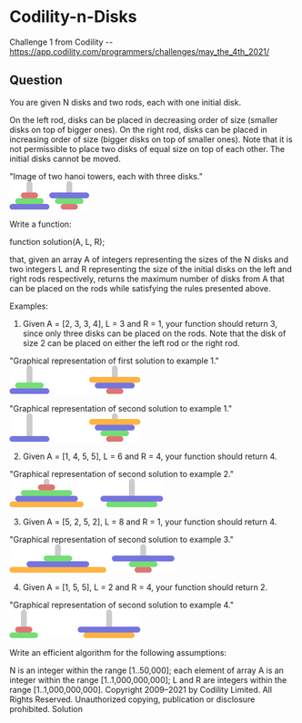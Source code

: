# Codility-n-Disks
Challenge 1 from Codility --https://app.codility.com/programmers/challenges/may_the_4th_2021/

## Question
You are given N disks and two rods, each with one initial disk.

On the left rod, disks can be placed in decreasing order of size (smaller disks on top of bigger ones). On the right rod, disks can be placed in increasing order of size (bigger disks on top of smaller ones). Note that it is not permissible to place two disks of equal size on top of each other. The initial disks cannot be moved.

"Image of two hanoi towers, each with three disks."</br>
![alt text](https://github.com/Algopros/Codility-n-Disks/blob/main/Images/quizimg.png)

Write a function:

function solution(A, L, R);

that, given an array A of integers representing the sizes of the N disks and two integers L and R representing the size of the initial disks on the left and right rods respectively, returns the maximum number of disks from A that can be placed on the rods while satisfying the rules presented above.

Examples:

1. Given A = [2, 3, 3, 4], L = 3 and R = 1, your function should return 3, since only three disks can be placed on the rods. Note that the disk of size 2 can be placed on either the left rod or the right rod.

"Graphical representation of first solution to example 1."</br>
![alt text](https://github.com/Algopros/Codility-n-Disks/blob/main/Images/expl0.png)

"Graphical representation of second solution to example 1."</br>
![alt text](https://github.com/Algopros/Codility-n-Disks/blob/main/Images/expl1.png)

2. Given A = [1, 4, 5, 5], L = 6 and R = 4, your function should return 4.

"Graphical representation of second solution to example 2."</br>
![alt text](https://github.com/Algopros/Codility-n-Disks/blob/main/Images/expl2.png)

3. Given A = [5, 2, 5, 2], L = 8 and R = 1, your function should return 4.

"Graphical representation of second solution to example 3."</br>
![alt text](https://github.com/Algopros/Codility-n-Disks/blob/main/Images/expl3.png)

4. Given A = [1, 5, 5], L = 2 and R = 4, your function should return 2.

"Graphical representation of second solution to example 4."</br>
![alt text](https://github.com/Algopros/Codility-n-Disks/blob/main/Images/expl4.png)

Write an efficient algorithm for the following assumptions:

N is an integer within the range [1..50,000];
each element of array A is an integer within the range [1..1,000,000,000];
L and R are integers within the range [1..1,000,000,000].
Copyright 2009–2021 by Codility Limited. All Rights Reserved. Unauthorized copying, publication or disclosure prohibited.
Solution
